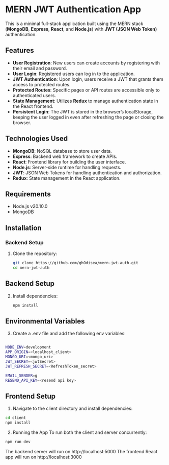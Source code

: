 # MERN JWT Authentication App

This is a minimal full-stack application built using the MERN stack (**MongoDB**, **Express**, **React**, and **Node.js**) with **JWT (JSON Web Token)** authentication.

## Features
- **User Registration**: New users can create accounts by registering with their email and password.
- **User Login**: Registered users can log in to the application.
- **JWT Authentication**: Upon login, users receive a JWT that grants them access to protected routes.
- **Protected Routes**: Specific pages or API routes are accessible only to authenticated users.
- **State Management**: Utilizes **Redux** to manage authentication state in the React frontend.
- **Persistent Login**: The JWT is stored in the browser’s localStorage, keeping the user logged in even after refreshing the page or closing the browser.

## Technologies Used
- **MongoDB**: NoSQL database to store user data.
- **Express**: Backend web framework to create APIs.
- **React**: Frontend library for building the user interface.
- **Node.js**: Server-side runtime for handling requests.
- **JWT**: JSON Web Tokens for handling authentication and authorization.
- **Redux**: State management in the React application.

## Requirements
- Node.js v20.10.0
- MongoDB

## Installation

### Backend Setup
1. Clone the repository:
   ```bash
   git clone https://github.com/ghOdisea/mern-jwt-auth.git
   cd mern-jwt-auth
   ```

## Backend Setup
2. Install dependencies:
   ```bash
   npm install
   ```

## Environmental Variables
3. Create a .env file and add the following env variables:
```bash

NODE_ENV=development
APP_ORIGIN=<localhost_client>
MONGO_URI=<mongo_uri>
JWT_SECRET=<jwtSecret>
JWT_REFRESH_SECRET=<RefreshToken_secret>

EMAIL_SENDER=g
RESEND_API_KEY=<resend api key>

```

## Frontend Setup
1. Navigate to the client directory and install dependencies:
```bash
cd client
npm install
```

2. Running the App
To run both the client and server concurrently:
```bash
npm run dev
```

The backend server will run on http://localhost:5000
The frontend React app will run on http://localhost:3000


